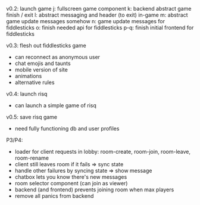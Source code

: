 
v0.2: launch game
 j: fullscreen game component
 k: backend abstract game finish / exit
 l: abstract messaging and header (to exit) in-game
 m: abstract game update messages somehow
 n: game update messages for fiddlesticks
 o: finish needed api for fiddlesticks
 p-q: finish initial frontend for fiddlesticks

v0.3: flesh out fiddlesticks game
 - can reconnect as anonymous user
 - chat emojis and taunts
 - mobile version of site
 - animations
 - alternative rules

v0.4: launch risq
 - can launch a simple game of risq

v0.5: save risq game
 - need fully functioning db and user profiles

P3/P4:
 - loader for client requests in lobby: room-create, room-join, room-leave, room-rename
 - client still leaves room if it fails => sync state
 - handle other failures by syncing state => show message
 - chatbox lets you know there's new messages
 - room selector component (can join as viewer)
 - backend (and frontend) prevents joining room when max players
 - remove all panics from backend
